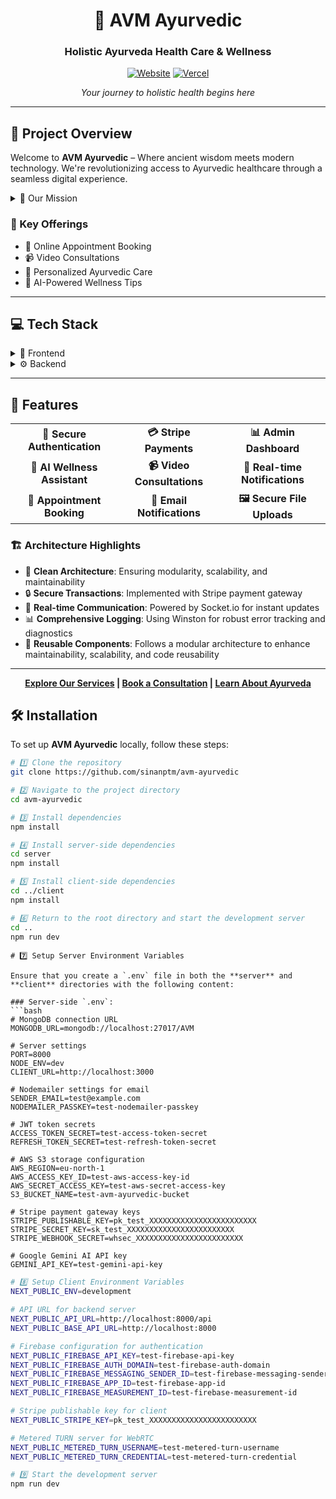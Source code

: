 <div align="center">

# 🌿 AVM Ayurvedic

### Holistic Ayurveda Health Care & Wellness

[![Website](https://img.shields.io/badge/🌐_Website-Visit_Our_Site-brightgreen?style=for-the-badge&logoColor=white)](https://avm-ayurvedic.online)
[![Vercel](https://img.shields.io/badge/▲_Deployed_on-Vercel-black?style=for-the-badge&logo=vercel)](https://avm-ayurvedic.online)

*Your journey to holistic health begins here*

</div>

---

## 🚀 Project Overview

Welcome to **AVM Ayurvedic** – Where ancient wisdom meets modern technology. We're revolutionizing access to Ayurvedic healthcare through a seamless digital experience.

<details>
<summary>🌟 Our Mission</summary>

To deliver natural, holistic health care by leveraging cutting-edge technology, making Ayurvedic wisdom accessible to all through video consultations and personalized wellness tips.

</details>

### 🎯 Key Offerings

- 📅 Online Appointment Booking
- 📹 Video Consultations
- 🧘 Personalized Ayurvedic Care
- 🤖 AI-Powered Wellness Tips

---

## 💻 Tech Stack

<details>
<summary>🎨 Frontend</summary>

![Next JS](https://img.shields.io/badge/Next.js-black?style=flat&logo=next.js)
![TypeScript](https://img.shields.io/badge/TypeScript-%23007ACC.svg?style=flat&logo=typescript&logoColor=white)
![React](https://img.shields.io/badge/React-%2320232a.svg?style=flat&logo=react&logoColor=%2361DAFB)
![TailwindCSS](https://img.shields.io/badge/Tailwind-%2338B2AC.svg?style=flat&logo=tailwind-css&logoColor=white)
![Radix UI](https://img.shields.io/badge/Radix_UI-%231A1A1A.svg?style=flat&logo=radix-ui&logoColor=white)
![Socket.io-client](https://img.shields.io/badge/Socket.io--client-black?style=flat&logo=socket.io&logoColor=white)

</details>

<details>
<summary>⚙️ Backend</summary>

![Node.js](https://img.shields.io/badge/Node.js-6DA55F?style=flat&logo=node.js&logoColor=white)
![Express.js](https://img.shields.io/badge/Express.js-%23404d59.svg?style=flat&logo=express&logoColor=%2361DAFB)
![MongoDB](https://img.shields.io/badge/MongoDB-%234ea94b.svg?style=flat&logo=mongodb&logoColor=white)
![AWS](https://img.shields.io/badge/AWS-%23FF9900.svg?style=flat&logo=amazon-aws&logoColor=white)
![Stripe](https://img.shields.io/badge/Stripe-%236464FF.svg?style=flat&logo=stripe&logoColor=white)
![JWT](https://img.shields.io/badge/JWT-black?style=flat&logo=JSON%20web%20tokens)
![NGINX](https://img.shields.io/badge/NGINX-%23009639.svg?style=flat&logo=nginx&logoColor=white)

</details>

---

## 🌟 Features

<table>
  <tr>
    <td align="center"><b>🔐 Secure Authentication</b></td>
    <td align="center"><b>💳 Stripe Payments</b></td>
    <td align="center"><b>📊 Admin Dashboard</b></td>
  </tr>
  <tr>
    <td align="center"><b>🤖 AI Wellness Assistant</b></td>
    <td align="center"><b>📹 Video Consultations</b></td>
    <td align="center"><b>🔔 Real-time Notifications</b></td>
  </tr>
  <tr>
    <td align="center"><b>📅 Appointment Booking</b></td>
    <td align="center"><b>📧 Email Notifications</b></td>
    <td align="center"><b>🖼️ Secure File Uploads</b></td>
  </tr>
</table>

### 🏗️ Architecture Highlights

- 🧱 **Clean Architecture**: Ensuring modularity, scalability, and maintainability
- 🔒 **Secure Transactions**: Implemented with Stripe payment gateway
- 🚀 **Real-time Communication**: Powered by Socket.io for instant updates
- 📊 **Comprehensive Logging**: Using Winston for robust error tracking and diagnostics
- 🧱 **Reusable Components**: Follows a modular architecture to enhance maintainability, scalability, and code reusability

---


<div align="center">

**[Explore Our Services](https://avm-ayurvedic.online) | [Book a Consultation](https://avm-ayurvedic.online/book) | [Learn About Ayurveda](https://avm-ayurvedic.online/blog)**

</div>


## 🛠️ Installation

To set up **AVM Ayurvedic** locally, follow these steps:

```bash
# 1️⃣ Clone the repository
git clone https://github.com/sinanptm/avm-ayurvedic

# 2️⃣ Navigate to the project directory
cd avm-ayurvedic

# 3️⃣ Install dependencies
npm install

# 4️⃣ Install server-side dependencies
cd server
npm install

# 5️⃣ Install client-side dependencies
cd ../client
npm install

# 6️⃣ Return to the root directory and start the development server
cd ..
npm run dev
```

```
# 7️⃣ Setup Server Environment Variables

Ensure that you create a `.env` file in both the **server** and **client** directories with the following content:

### Server-side `.env`:
```bash
# MongoDB connection URL
MONGODB_URL=mongodb://localhost:27017/AVM

# Server settings
PORT=8000
NODE_ENV=dev
CLIENT_URL=http://localhost:3000

# Nodemailer settings for email
SENDER_EMAIL=test@example.com
NODEMAILER_PASSKEY=test-nodemailer-passkey

# JWT token secrets
ACCESS_TOKEN_SECRET=test-access-token-secret
REFRESH_TOKEN_SECRET=test-refresh-token-secret

# AWS S3 storage configuration
AWS_REGION=eu-north-1
AWS_ACCESS_KEY_ID=test-aws-access-key-id
AWS_SECRET_ACCESS_KEY=test-aws-secret-access-key
S3_BUCKET_NAME=test-avm-ayurvedic-bucket

# Stripe payment gateway keys
STRIPE_PUBLISHABLE_KEY=pk_test_XXXXXXXXXXXXXXXXXXXXXXXX
STRIPE_SECRET_KEY=sk_test_XXXXXXXXXXXXXXXXXXXXXXXX
STRIPE_WEBHOOK_SECRET=whsec_XXXXXXXXXXXXXXXXXXXXXXXX

# Google Gemini AI API key
GEMINI_API_KEY=test-gemini-api-key
```

```bash
# 8️⃣ Setup Client Environment Variables
NEXT_PUBLIC_ENV=development

# API URL for backend server
NEXT_PUBLIC_API_URL=http://localhost:8000/api
NEXT_PUBLIC_BASE_API_URL=http://localhost:8000

# Firebase configuration for authentication
NEXT_PUBLIC_FIREBASE_API_KEY=test-firebase-api-key
NEXT_PUBLIC_FIREBASE_AUTH_DOMAIN=test-firebase-auth-domain
NEXT_PUBLIC_FIREBASE_MESSAGING_SENDER_ID=test-firebase-messaging-sender-id
NEXT_PUBLIC_FIREBASE_APP_ID=test-firebase-app-id
NEXT_PUBLIC_FIREBASE_MEASUREMENT_ID=test-firebase-measurement-id

# Stripe publishable key for client
NEXT_PUBLIC_STRIPE_KEY=pk_test_XXXXXXXXXXXXXXXXXXXXXXXX

# Metered TURN server for WebRTC
NEXT_PUBLIC_METERED_TURN_USERNAME=test-metered-turn-username
NEXT_PUBLIC_METERED_TURN_CREDENTIAL=test-metered-turn-credential


```

```bash
# 9️⃣ Start the development server
npm run dev

```
